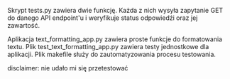 Skrypt tests.py zawiera dwie funkcję. Każda z nich wysyła zapytanie GET do danego API endpoint'u i weryfikuje status
odpowiedźi oraz jej zawartość.


Aplikacja text_formatting_app.py zawiera proste funkcje do formatowania textu. Plik test_text_formatting_app.py zawiera testy jednostkowe dla aplikacji. Plik makefile służy do zautomatyzowania procesu testowania.

disclaimer: nie udało mi się przetestować